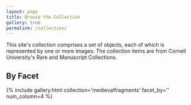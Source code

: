 ```yaml
---
layout: page
title: Browse the Collection
gallery: true
permalink: /collection/
---
```


This site's collection comprises a set of objects, each of which is represented by one or more images. The collection items are from Cornell University's Rare and Manuscript Collections.

## By Facet
{% include gallery.html collection='medievalfragments' facet_by='' num_column=4 %}
